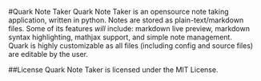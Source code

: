 #Quark Note Taker
Quark Note Taker is an opensource note taking application, written in python.
Notes are stored as plain-text/markdown files.  Some of its features *will* include:
markdown live preview, markdown syntax highlighting, mathjax support, and simple note management.  
Quark is highly customizable as all files (including config and source files) are editable by the user.

##License
Quark  Note Taker is licensed under the MIT License.
